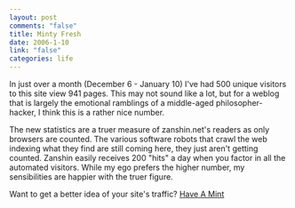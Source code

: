 ```yaml
--- 
layout: post
comments: "false"
title: Minty Fresh
date: 2006-1-10
link: "false"
categories: life
---
```

In just over a month (December 6 - January 10) I've had 500 unique visitors to this site view 941 pages. This may not sound like a lot, but for a weblog that is largely the emotional ramblings of a middle-aged philosopher-hacker, I think this is a rather nice number.

The new statistics are a truer measure of zanshin.net's readers as only browsers are counted. The various software robots that crawl the web indexing what they find are still coming here, they just aren't getting counted. Zanshin easily receives 200 "hits" a day when you factor in all the automated visitors. While my ego prefers the higher number, my sensibilities are happier with the truer figure.

Want to get a better idea of your site's traffic? <a href="http://haveamint.com" title="have a mint">Have A Mint</a>
